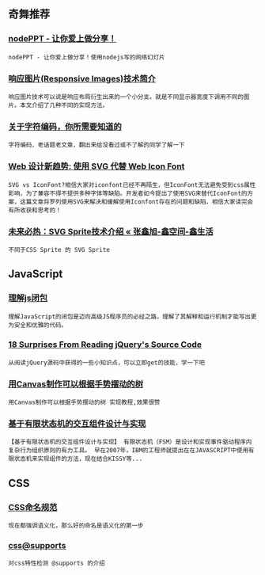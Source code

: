 
## 奇舞推荐

### [nodePPT - 让你爱上做分享！](https://github.com/ksky521/nodePPT)

    nodePPT - 让你爱上做分享！使用nodejs写的网络幻灯片

### [响应图片(Responsive Images)技术简介](http://www.zhangxinxu.com/wordpress/2012/02/responsive-images-introduce/)

    响应图片技术可以说是响应布局衍生出来的一个小分支。就是不同显示器宽度下调用不同的图片。本文介绍了几种不同的实现方法。

### [关于字符编码，你所需要知道的](http://www.cnblogs.com/KevinYang/archive/2010/06/18/1760597.html)

    字符编码，老话题老文章，翻出来给没看过或不了解的同学了解一下

### [Web 设计新趋势: 使用 SVG 代替 Web Icon Font](http://io-meter.com/2014/07/20/replace-icon-fonts-with-svg/)

    SVG vs IconFont?相信大家对iconfont已经不再陌生，但IconFont无法避免受到css属性影响，为了兼容不得不提供多种字体等缺陷。开发者如今提出了使用SVG来替代IconFont的方案，这篇文章将罗列使用SVG来解决和缓解使用Iconfont存在的问题和缺陷，相信大家读完会有所收获和思考的！

### [未来必热：SVG Sprite技术介绍 « 张鑫旭-鑫空间-鑫生活](http://www.zhangxinxu.com/wordpress/2014/07/introduce-svg-sprite-technology/)

    不同于CSS Sprite 的 SVG Sprite

## JavaScript

### [理解js闭包](http://www.w3cfuns.com/blog-5435393-5399202.html)

    理解JavaScript的闭包是迈向高级JS程序员的必经之路，理解了其解释和运行机制才能写出更为安全和优雅的代码。

### [18 Surprises From Reading jQuery's Source Code](http://quickleft.com/blog/18-surprises-from-reading-jquery-s-source-code)

    从阅读jQuery源码中获得的一些小知识点，可以立即get的技能，学一下吧

### [用Canvas制作可以根据手势摆动的树](http://blog.csdn.net/uedtianji/article/details/36881477)

    用Canvas制作可以根据手势摆动的树 实现教程,效果很赞

### [基于有限状态机的交互组件设计与实现](http://blogread.cn/it/article/5905?f=wb)

    【基于有限状态机的交互组件设计与实现】 有限状态机（FSM）是设计和实现事件驱动程序内复杂行为组织原则的有力工具。 早在2007年，IBM的工程师就提出在在JAVASCRIPT中使用有限状态机来实现组件的方法，现在结合KISSY等...

## CSS

### [CSS命名规范](http://www.w3cfuns.com/blog-5445898-5398950.html)

    现在都强调语义化，那么好的命名是语义化的第一步

### [css@supports](http://www.qianduan.net/css-at-supports.html)

    对css特性检测 @supports 的介绍
